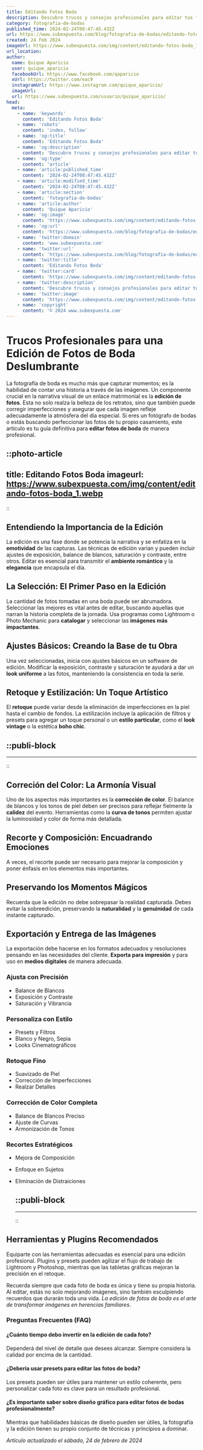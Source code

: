 ```yaml
---
title: Editando Fotos Boda
description: Descubre trucos y consejos profesionales para editar tus fotos de boda y conservar esos momentos preciosos con perfección y arte.
category: fotografia-de-bodas
published_time: 2024-02-24T08:47:45.432Z
url: https://www.subexpuesta.com/blog/fotografia-de-bodas/editando-fotos-boda
created: 24 Feb 2024
imageUrl: https://www.subexpuesta.com/img/content/editando-fotos-boda_1.webp
url_location:
author:
  name: Quique Aparicio
  user: quique_aparicio
  facebookUrl: https://www.facebook.com/qaparicio
  xUrl: https://twitter.com/eac9
  instagramUrl: https://www.instagram.com/quique_aparicio/
  imageUrl: 
  url: https://www.subexpuesta.com/usuario/quique_aparicio/
head:
  meta:
    - name: 'keywords'
      content: 'Editando Fotos Boda'
    - name: 'robots'
      content: 'index, follow'
    - name: 'og:title'
      content: 'Editando Fotos Boda'
    - name: 'og:description'
      content: 'Descubre trucos y consejos profesionales para editar tus fotos de boda y conservar esos momentos preciosos con perfección y arte.'
    - name: 'og:type'
      content: 'article'
    - name: 'article:published_time'
      content: '2024-02-24T08:47:45.432Z'
    - name: 'article:modified_time'
      content: '2024-02-24T08:47:45.432Z'
    - name: 'article:section'
      content: 'fotografia-de-bodas'
    - name: 'article:author'
      content: 'Quique Aparicio'
    - name: 'og:image'
      content: 'https://www.subexpuesta.com/img/content/editando-fotos-boda_1.webp'
    - name: 'og:url'
      content: 'https://www.subexpuesta.com/blog/fotografia-de-bodas/editando-fotos-boda'
    - name: 'twitter:domain'
      content: 'www.subexpuesta.com'
    - name: 'twitter:url'
      content: 'https://www.subexpuesta.com/blog/fotografia-de-bodas/editando-fotos-boda'
    - name: 'twitter:title'
      content: 'Editando Fotos Boda'
    - name: 'twitter:card'
      content: 'https://www.subexpuesta.com/img/content/editando-fotos-boda_1.webp'
    - name: 'twitter:description'
      content: 'Descubre trucos y consejos profesionales para editar tus fotos de boda y conservar esos momentos preciosos con perfección y arte.'
    - name: 'twitter:image'
      content: 'https://www.subexpuesta.com/img/content/editando-fotos-boda_1.webp'
    - name: 'copyright'
      content: '© 2024 www.subexpuesta.com'
---
```

# Trucos Profesionales para una Edición de Fotos de Boda Deslumbrante

La fotografía de boda es mucho más que capturar momentos; es la habilidad de contar una historia a través de las imágenes. Un componente crucial en la narrativa visual de un enlace matrimonial es la **edición de fotos**. Esta no solo realza la belleza de los retratos, sino que también puede corregir imperfecciones y asegurar que cada imagen refleje adecuadamente la atmósfera del día especial. Si eres un fotógrafo de bodas o estás buscando perfeccionar las fotos de tu propio casamiento, este artículo es tu guía definitiva para **editar fotos de boda** de manera profesional.


::photo-article
---
title: Editando Fotos Boda
imageurl: https://www.subexpuesta.com/img/content/editando-fotos-boda_1.webp
---
::



## Entendiendo la Importancia de la Edición

La edición es una fase donde se potencia la narrativa y se enfatiza en la **emotividad** de las capturas. Las técnicas de edición varían y pueden incluir ajustes de exposición, balance de blancos, saturación y contraste, entre otros. Editar es esencial para transmitir el **ambiente romántico** y la **elegancia** que encapsula el día.

## La Selección: El Primer Paso en la Edición

La cantidad de fotos tomadas en una boda puede ser abrumadora. Seleccionar las mejores es vital antes de editar, buscando aquellas que narran la historia completa de la jornada. Usa programas como Lightroom o Photo Mechanic para **catalogar** y seleccionar las **imágenes más impactantes**.

## Ajustes Básicos: Creando la Base de tu Obra

Una vez seleccionadas, inicia con ajustes básicos en un software de edición. Modificar la exposición, contraste y saturación te ayudará a dar un **look uniforme** a las fotos, manteniendo la consistencia en toda la serie.

## Retoque y Estilización: Un Toque Artístico

El **retoque** puede variar desde la eliminación de imperfecciones en la piel hasta el cambio de fondos. La estilización incluye la aplicación de filtros y presets para agregar un toque personal o un **estilo particular**, como el **look vintage** o la estética **boho chic**.


  ::publi-block
  ---
  ---
  ::
  
  

## Correción del Color: La Armonía Visual

Uno de los aspectos más importantes es la **corrección de color**. El balance de blancos y los tonos de piel deben ser precisos para reflejar fielmente la **calidez** del evento. Herramientas como la **curva de tonos** permiten ajustar la luminosidad y color de forma más detallada.

## Recorte y Composición: Encuadrando Emociones

A veces, el recorte puede ser necesario para mejorar la composición y poner énfasis en los elementos más importantes.

## Preservando los Momentos Mágicos

Recuerda que la edición no debe sobrepasar la realidad capturada. Debes evitar la sobreedición, preservando la **naturalidad** y la **genuinidad** de cada instante capturado.

## Exportación y Entrega de las Imágenes

La exportación debe hacerse en los formatos adecuados y resoluciones pensando en las necesidades del cliente. **Exporta para impresión** y para uso en **medios digitales** de manera adecuada.

### Ajusta con Precisión

- Balance de Blancos
- Exposición y Contraste
- Saturación y Vibrancia

### Personaliza con Estilo

- Presets y Filtros
- Blanco y Negro, Sepia
- Looks Cinematográficos

### Retoque Fino

- Suavizado de Piel
- Corrección de Imperfecciones
- Realzar Detalles

### Corrección de Color Completa

- Balance de Blancos Preciso
- Ajuste de Curvas
- Armonización de Tonos

### Recortes Estratégicos

- Mejora de Composición
- Enfoque en Sujetos
- Eliminación de Distraiciones


  ::publi-block
  ---
  ---
  ::
  
  

## Herramientas y Plugins Recomendados

Equiparte con las herramientas adecuadas es esencial para una edición profesional. Plugins y presets pueden agilizar el flujo de trabajo de Lightroom y Photoshop, mientras que las tabletas gráficas mejoran la precisión en el retoque.

Recuerda siempre que cada foto de boda es única y tiene su propia historia. Al editar, estás no solo mejorando imágenes, sino también esculpiendo recuerdos que durarán toda una vida. *La edición de fotos de boda es el arte de transformar imágenes en herencias familiares*.

### Preguntas Frecuentes (FAQ)

#### ¿Cuánto tiempo debo invertir en la edición de cada foto?
Dependerá del nivel de detalle que desees alcanzar. Siempre considera la calidad por encima de la cantidad.

#### ¿Debería usar presets para editar las fotos de boda?
Los presets pueden ser útiles para mantener un estilo coherente, pero personalizar cada foto es clave para un resultado profesional.

#### ¿Es importante saber sobre diseño gráfico para editar fotos de bodas profesionalmente?
Mientras que habilidades básicas de diseño pueden ser útiles, la fotografía y la edición tienen su propio conjunto de técnicas y principios a dominar.

_Artículo actualizado el sábado, 24 de febrero de 2024_